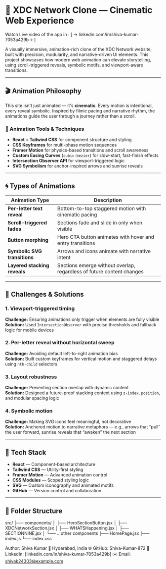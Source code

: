 # 🌅 XDC Network Clone — Cinematic Web Experience


Watch Live video of the app in : [ →       linkedin.com/in/shiva-kumar-7053a429b        ←]




A visually immersive, animation-rich clone of the XDC Network website, built with precision, modularity, and narrative-driven UI elements. This project showcases how modern web animation can elevate storytelling, using scroll-triggered reveals, symbolic motifs, and viewport-aware transitions.

---

## 🎬 Animation Philosophy

This site isn't just animated — it's **cinematic**. Every motion is intentional, every reveal symbolic. Inspired by filmic pacing and narrative rhythm, the animations guide the user through a journey rather than a scroll.

### 🔧 Animation Tools & Techniques

- **React + Tailwind CSS** for component structure and styling
- **CSS Keyframes** for multi-phase motion sequences
- **Framer Motion** for physics-based transitions and scroll awareness
- **Custom Easing Curves** (`cubic-bezier`) for slow-start, fast-finish effects
- **Intersection Observer API** for viewport-triggered logic
- **SVG Symbolism** for anchor-inspired arrows and sunrise reveals

---

## 🌀 Types of Animations

| Animation Type                  | Description                                                                 |
|-------------------------------|-----------------------------------------------------------------------------|
| **Per-letter text reveal**     | Bottom-to-top staggered motion with cinematic pacing                        |
| **Scroll-triggered fades**     | Sections fade and slide in only when visible                                |
| **Button morphing**            | Hero CTA button animates with hover and entry transitions                   |
| **Symbolic SVG transitions**   | Arrows and icons animate with narrative intent                              |
| **Layered stacking reveals**   | Sections emerge without overlap, regardless of future content changes       |

---

## 🧠 Challenges & Solutions

### 1. **Viewport-triggered timing**
**Challenge:** Ensuring animations only trigger when elements are fully visible  
**Solution:** Used `IntersectionObserver` with precise thresholds and fallback logic for mobile devices

### 2. **Per-letter reveal without horizontal sweep**
**Challenge:** Avoiding default left-to-right animation bias  
**Solution:** Built custom keyframes for vertical motion and staggered delays using `nth-child` selectors

### 3. **Layout robustness**
**Challenge:** Preventing section overlap with dynamic content  
**Solution:** Designed a future-proof stacking context using `z-index`, `position`, and modular spacing logic

### 4. **Symbolic motion**
**Challenge:** Making SVG icons feel meaningful, not decorative  
**Solution:** Anchored motion to narrative metaphors — e.g., arrows that “pull” the user forward, sunrise reveals that “awaken” the next section

---

## 🧰 Tech Stack

- **React** — Component-based architecture
- **Tailwind CSS** — Utility-first styling
- **Framer Motion** — Advanced animation control
- **CSS Modules** — Scoped styling logic
- **SVG** — Custom iconography and animated motifs
- **GitHub** — Version control and collaboration

---

## 📁 Folder Structure
src/ ├── components/ │ ├── HeroSectionButton.jsx │ ├── XDCNetworkSection.jsx │ ├── WHATSHappening.jsx │ ├── SECTIONNINE.jsx │ └── ...other components ├── HomePage.jsx ├── index.js └── index.css

 Author: Shiva Kumar
📍 Hyderabad, India
🌐 GitHub: Shiva-Kumar-872
💬 LinkedIn: [linkedin.com/in/shiva-kumar-7053a429b] ✉️ Email: shivak24303@example.com
